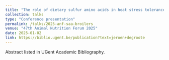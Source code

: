 ```yaml
---
title: "The role of dietary sulfur amino acids in heat stress tolerance in broilers"
collection: talks
type: "Conference presentation"
permalink: /talks/2025-anf-saa-broilers
venue: "47th Animal Nutrition Forum 2025"
date: 2025-01-02
link: https://biblio.ugent.be/publication?text=jeroen+degroote
---
```


Abstract listed in UGent Academic Bibliography.


